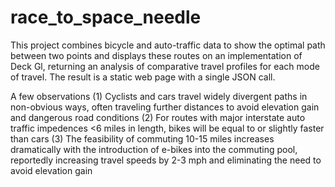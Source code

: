 # race_to_space_needle

This project combines bicycle and auto-traffic data to show the optimal path between two points and displays these routes on an implementation of Deck Gl, returning an analysis of comparative travel profiles for each mode of travel. The result is a static web page with a single JSON call. 

A few observations
(1) Cyclists and cars travel widely divergent paths in non-obvious ways, often traveling further distances to avoid elevation gain and dangerous road conditions
(2) For routes with major interstate auto traffic impedences <6 miles in length, bikes will be equal to or slightly faster than cars
(3) The feasibility of commuting 10-15 miles increases dramatically with the introduction of e-bikes into the commuting pool, reportedly increasing travel speeds by 2-3 mph and eliminating the need to avoid elevation gain
